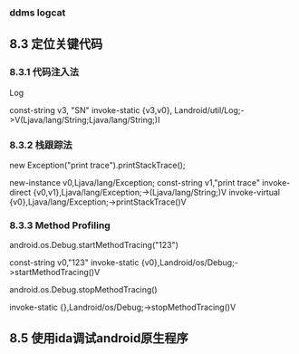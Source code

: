 ### ddms logcat

## 8.3 定位关键代码
### 8.3.1 代码注入法

Log

const-string v3, "SN"
invoke-static {v3,v0}, Landroid/util/Log;->V(Ljava/lang/String;Ljava/lang/String;)I

### 8.3.2 栈跟踪法

new Exception("print trace").printStackTrace();

new-instance v0,Ljava/lang/Exception;
const-string v1,"print trace"
invoke-direct {v0,v1},Ljava/lang/Exception;-><init>(Ljava/lang/String;)V
invoke-virtual {v0},Ljava/lang/Exception;->printStackTrace()V

### 8.3.3 Method Profiling

android.os.Debug.startMethodTracing("123")

const-string v0,"123"
invoke-static {v0},Landroid/os/Debug;->startMethodTracing()V

android.os.Debug.stopMethodTracing()

invoke-static {},Landroid/os/Debug;->stopMethodTracing()V

## 8.5 使用ida调试android原生程序

